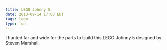 ```yaml
---
title: LEGO Johnny 5
date: 2013-09-14 17:03 EDT
tags: lego
type: fun
---
```


I hunted far and wide for the parts to build this LEGO Johnny 5 designed by Steven Marshall.
